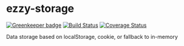 # ezzy-storage

[![Greenkeeper badge](https://badges.greenkeeper.io/ezzygemini/ezzy-storage.svg)](https://greenkeeper.io/)
[![Build Status](https://travis-ci.org/ezzygemini/ezzy-storage.svg?branch=master)](https://travis-ci.org/ezzygemini/ezzy-storage)
[![Coverage Status](https://coveralls.io/repos/github/ezzygemini/ezzy-storage/badge.svg?branch=master)](https://coveralls.io/github/ezzygemini/ezzy-storage?branch=master)


Data storage based on localStorage, cookie, or fallback to in-memory
